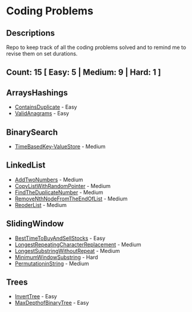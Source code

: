 # Coding Problems

## Descriptions
Repo to keep track of all the coding problems solved and to remind me to revise them on set durations.


## Count: 15 [ Easy: 5 | Medium: 9 | Hard: 1 ]

## ArraysHashings

- [ContainsDuplicate](Problems/ArraysHashings/ContainsDuplicate.md) - Easy
- [ValidAnagrams](Problems/ArraysHashings/ValidAnagrams.md) - Easy

## BinarySearch

- [TimeBasedKey-ValueStore](Problems/BinarySearch/TimeBasedKey-ValueStore.md) - Medium

## LinkedList

- [AddTwoNumbers](Problems/LinkedList/AddTwoNumbers.md) - Medium
- [CopyListWithRandomPointer](Problems/LinkedList/CopyListWithRandomPointer.md) - Medium
- [FindTheDuplicateNumber](Problems/LinkedList/FindTheDuplicateNumber.md) - Medium
- [RemoveNthNodeFromTheEndOfList](Problems/LinkedList/RemoveNthNodeFromTheEndOfList.md) - Medium
- [ReoderList](Problems/LinkedList/ReoderList.md) - Medium

## SlidingWindow

- [BestTimeToBuyAndSellStocks](Problems/SlidingWindow/BestTimeToBuyAndSellStocks.md) - Easy
- [LongestRepeatingCharacterReplacement](Problems/SlidingWindow/LongestRepeatingCharacterReplacement.md) - Medium
- [LongestSubstringWithoutRepeat](Problems/SlidingWindow/LongestSubstringWithoutRepeat.md) - Medium
- [MinimumWindowSubstring](Problems/SlidingWindow/MinimumWindowSubstring.md) - Hard
- [PermutationinString](Problems/SlidingWindow/PermutationinString.md) - Medium

## Trees

- [InvertTree](Problems/Trees/InvertTree.md) - Easy
- [MaxDepthofBinaryTree](Problems/Trees/MaxDepthofBinaryTree.md) - Easy
